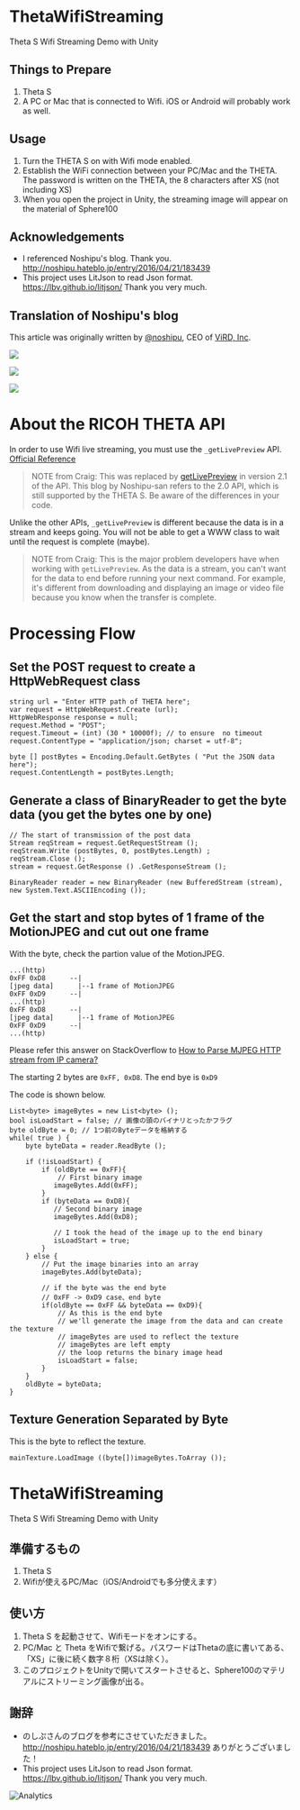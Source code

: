 # ThetaWifiStreaming
Theta S Wifi Streaming Demo with Unity

## Things to Prepare 
1. Theta S
2. A PC or Mac that is connected to Wifi. iOS or Android will probably work as well. 

## Usage
1. Turn the THETA S on with Wifi mode enabled.
2. Establish the WiFi connection between your PC/Mac and the THETA. The password is written on the THETA, the 8 characters after XS (not including XS)
3. When you open the project in Unity, the streaming image will appear on the material of Sphere100

## Acknowledgements
- I referenced Noshipu's blog. Thank you.  http://noshipu.hateblo.jp/entry/2016/04/21/183439 
- This project uses LitJson to read Json format. https://lbv.github.io/litjson/ Thank you very much.

## Translation of Noshipu's blog

This article was originally written by [@noshipu](https://twitter.com/noshipu),
CEO of [ViRD, Inc](http://vird.co.jp/).

![](http://theta360.guide/blog/img/2016-10/unity1.png)

![](http://theta360.guide/blog/img/2016-10/unity-middle.png)

![](http://theta360.guide/blog/img/2016-10/unity2.png)



# About the RICOH THETA API

In order to use Wifi live streaming, you must use the `_getLivePreview` API.
[Official Reference](https://developers.theta360.com/en/docs/v2.0/api_reference/commands/camera._get_live_preview.html)

> NOTE from Craig: This was replaced by [getLivePreview](https://developers.theta360.com/en/docs/v2.1/api_reference/commands/camera.get_live_preview.html) in version 2.1 of the API. This blog by Noshipu-san refers to the 2.0 API, which is still supported by
the THETA S. Be aware of the differences in your code.

Unlike the other APIs, `_getLivePreview` is different because the data is in a stream and keeps going. You will not be able to get a WWW class to wait until the request is complete (maybe).

> NOTE from Craig: This is the major problem developers have when working with `getLivePreview`. As the data
> is a stream, you can't want for the data to end before running your next command. For example, it's
> different from downloading and displaying an image or video file because you know when the transfer is
> complete.

# Processing Flow

## Set the POST request to create a HttpWebRequest class

    string url = "Enter HTTP path of THETA here";
    var request = HttpWebRequest.Create (url);
    HttpWebResponse response = null;
    request.Method = "POST";
    request.Timeout = (int) (30 * 10000f); // to ensure  no timeout
    request.ContentType = "application/json; charset = utf-8";

    byte [] postBytes = Encoding.Default.GetBytes ( "Put the JSON data here");
    request.ContentLength = postBytes.Length;

## Generate a class of BinaryReader to get the byte data (you get the bytes one by one)

    // The start of transmission of the post data
    Stream reqStream = request.GetRequestStream ();
    reqStream.Write (postBytes, 0, postBytes.Length) ;
    reqStream.Close ();
    stream = request.GetResponse () .GetResponseStream ();

    BinaryReader reader = new BinaryReader (new BufferedStream (stream), new System.Text.ASCIIEncoding ());

## Get the start and stop bytes of 1 frame of the MotionJPEG and cut out one frame

With the byte, check the partion value of the MotionJPEG.

    ...(http)
    0xFF 0xD8      --|
    [jpeg data]      |--1 frame of MotionJPEG
    0xFF 0xD9      --|
    ...(http)
    0xFF 0xD8      --|
    [jpeg data]      |--1 frame of MotionJPEG
    0xFF 0xD9      --|
    ...(http)

Please refer this answer on StackOverflow to
[How to Parse MJPEG HTTP stream from IP camera?](http://stackoverflow.com/questions/21702477/how-to-parse-mjpeg-http-stream-from-ip-camera)  

The starting 2 bytes are `0xFF, 0xD8`. The end bye is `0xD9`

The code is shown below.

    List<byte> imageBytes = new List<byte> ();
    bool isLoadStart = false; // 画像の頭のバイナリとったかフラグ
    byte oldByte = 0; // 1つ前のByteデータを格納する
    while( true ) {
        byte byteData = reader.ReadByte ();

        if (!isLoadStart) {
            if (oldByte == 0xFF){
                // First binary image
               imageBytes.Add(0xFF);
            }
            if (byteData == 0xD8){
               // Second binary image
               imageBytes.Add(0xD8);

               // I took the head of the image up to the end binary
               isLoadStart = true;
            }
        } else {
            // Put the image binaries into an array
            imageBytes.Add(byteData);

            // if the byte was the end byte
            // 0xFF -> 0xD9 case、end byte
            if(oldByte == 0xFF && byteData == 0xD9){
                // As this is the end byte
                // we'll generate the image from the data and can create the texture
                // imageBytes are used to reflect the texture
                // imageBytes are left empty
                // the loop returns the binary image head
                isLoadStart = false;
            }
        }
        oldByte = byteData;
    }

## Texture Generation Separated by Byte

This is the byte to reflect the texture.

    mainTexture.LoadImage ((byte[])imageBytes.ToArray ());

# ThetaWifiStreaming
Theta S Wifi Streaming Demo with Unity

## 準備するもの
1. Theta S
2. Wifiが使えるPC/Mac（iOS/Androidでも多分使えます）

## 使い方
1. Theta S を起動させて、Wifiモードをオンにする。
2. PC/Mac と Theta をWifiで繋げる。パスワードはThetaの底に書いてある、「XS」に後に続く数字８桁（XSは除く）。
3. このプロジェクトをUnityで開いてスタートさせると、Sphere100のマテリアルにストリーミング画像が出る。

## 謝辞
- のしぷさんのブログを参考にさせていただきました。 http://noshipu.hateblo.jp/entry/2016/04/21/183439 ありがとうございました！
- This project uses LitJson to read Json format. https://lbv.github.io/litjson/ Thank you very much.

![Analytics](https://ga-beacon.appspot.com/UA-73311422-5/ThetaWiFiStreaming)
